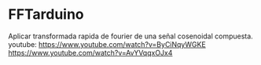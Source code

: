 # FFTarduino
Aplicar transformada rapida de fourier de una señal cosenoidal compuesta.
youtube: https://www.youtube.com/watch?v=ByCiNqyWGKE
https://www.youtube.com/watch?v=AvYVqqxOJx4
